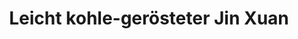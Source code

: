 ---
title: Leicht kohle-gerösteter Jin Xuan
type: Oolong
color: dark-yellow

harvest: October 2019
harvest-style: handgepflückt
elevation: 400m
terroir: Zhushan
cultivar: Jin Xuan
oxidation: niedrig
roasting-level: leicht
roasting-method: traditionelle Holzkohleröstung
info: ebenfalls leicht geröstet, aber mit Holzkohle und nicht in einem elektrischen Ofen.

shop: Taiwan Tea Crafts
shop_url: https://www.taiwanteacrafts.com/product/organic-jin-xuan-light-charcoal-pit-fired-oolong-tea
orders: [ ttc-1 ]
key: 4
---